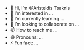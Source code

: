 - 👋 Hi, I’m @Aristeidis Tsaknis
- 👀 I’m interested in ...
- 🌱 I’m currently learning ...
- 💞️ I’m looking to collaborate on ...
- 📫 How to reach me ...
- 😄 Pronouns: ...
- ⚡ Fun fact: ...

<!---
AristeidisTsaknis/AristeidisTsaknis is a ✨ special ✨ repository because its `README.md` (this file) appears on your GitHub profile.
You can click the Preview link to take a look at your changes.
--->
